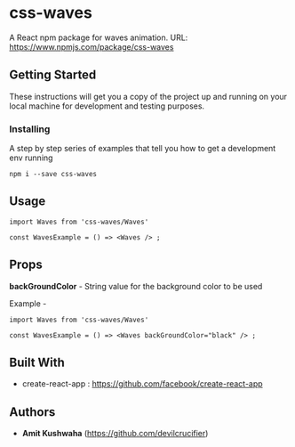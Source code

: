 # css-waves

A React npm package for waves animation.
URL: https://www.npmjs.com/package/css-waves

## Getting Started

These instructions will get you a copy of the project up and running on your local machine for development and testing purposes.

### Installing

A step by step series of examples that tell you how to get a development env running

```
npm i --save css-waves

```

## Usage

```
import Waves from 'css-waves/Waves'

const WavesExample = () => <Waves /> ;

```

## Props

**backGroundColor** - String value for the background color to be used

Example - 

```
import Waves from 'css-waves/Waves'

const WavesExample = () => <Waves backGroundColor="black" /> ;

```

## Built With

* create-react-app : https://github.com/facebook/create-react-app


## Authors

* **Amit Kushwaha** (https://github.com/devilcrucifier)
